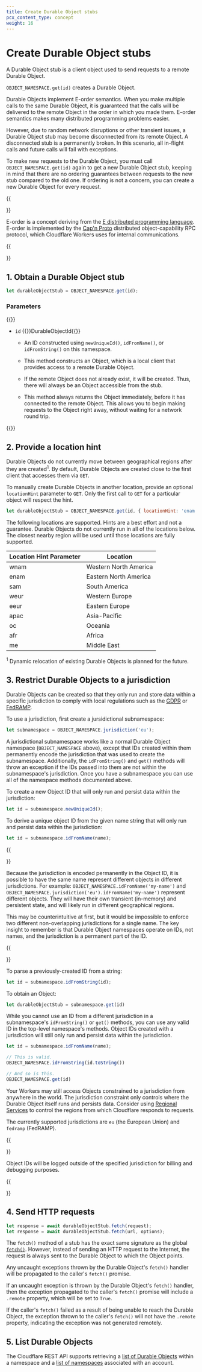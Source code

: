 ```yaml
---
title: Create Durable Object stubs
pcx_content_type: concept
weight: 16
---
```


# Create Durable Object stubs

A Durable Object stub is a client object used to send requests to a remote Durable Object.

`OBJECT_NAMESPACE.get(id)` creates a Durable Object.

Durable Objects implement E-order semantics. When you make multiple calls to the same Durable Object, it is guaranteed that the calls will be delivered to the remote Object in the order in which you made them. E-order semantics makes many distributed programming problems easier. 

However, due to random network disruptions or other transient issues, a Durable Object stub may become disconnected from its remote Object. A disconnected stub is a permanently broken. In this scenario, all in-flight calls and future calls will fail with exceptions. 

To make new requests to the Durable Object, you must call `OBJECT_NAMESPACE.get(id)` again to get a new Durable Object stub, keeping in mind that there are no ordering guarantees between requests to the new stub compared to the old one. If ordering is not a concern, you can create a new Durable Object for every request.

{{<Aside type="note" header="E-order">}}

E-order is a concept deriving from the [E distributed programming language](<https://en.wikipedia.org/wiki/E_(programming_language)>). E-order is implemented by the [Cap'n Proto](https://capnproto.org) distributed object-capability RPC protocol, which Cloudflare Workers uses for internal communications.

{{</Aside>}}

## 1. Obtain a Durable Object stub

```js
let durableObjectStub = OBJECT_NAMESPACE.get(id);
```

### Parameters

{{<definitions>}}

- `id` {{<type>}}DurableObjectId{{</type>}}
  - An ID constructed using `newUniqueId()`, `idFromName()`, or `idFromString()` on this namespace.

  - This method constructs an Object, which is a local client that provides access to a remote Durable Object.

  - If the remote Object does not already exist, it will be created. Thus, there will always be an Object accessible from the stub.

  - This method always returns the Object immediately, before it has connected to the remote Object. This allows you to begin making requests to the Object right away, without waiting for a network round trip.

{{</definitions>}}

## 2. Provide a location hint

Durable Objects do not currently move between geographical regions after they are created<sup>1</sup>. By default, Durable Objects are created close to the first client that accesses them via `GET`. 

To manually create Durable Objects in another location, provide an optional `locationHint` parameter to `GET`. Only the first call to `GET` for a particular object will respect the hint.

```js
let durableObjectStub = OBJECT_NAMESPACE.get(id, { locationHint: 'enam' });
```

The following locations are supported. Hints are a best effort and not a guarantee. Durable Objects do not currently run in all of the locations below. The closest nearby region will be used until those locations are fully supported.

| Location Hint Parameter  | Location              |
| ------------------------ | --------------------- |
| wnam                     | Western North America |
| enam                     | Eastern North America |
| sam                      | South America         |
| weur                     | Western Europe        |
| eeur                     | Eastern Europe        |
| apac                     | Asia-Pacific          |
| oc                       | Oceania               |
| afr                      | Africa                |
| me                       | Middle East           |

<sup>1</sup> Dynamic relocation of existing Durable Objects is planned for the future.

## 3. Restrict Durable Objects to a jurisdiction

Durable Objects can be created so that they only run and store data within a specific jurisdiction to comply with local regulations such as the [GDPR](https://gdpr-info.eu/) or [FedRAMP](https://blog.cloudflare.com/cloudflare-achieves-fedramp-authorization/). 

To use a jurisdiction, first create a jursidictional subnamespace:

```js
let subnamespace = OBJECT_NAMESPACE.jurisdiction('eu');
```

A jurisdictional subnamespace works like a normal Durable Object namespace (`OBJECT_NAMESPACE` above), except that IDs created within them permanently encode the jurisdiction that was used to create the subnamespace. Additionally, the `idFromString()` and `get()` methods will throw an exception if the IDs passed into them are not within the subnamespace's jurisdiction. Once you have a subnamespace you can use all of the namespace methods documented above.

To create a new Object ID that will only run and persist data within the jurisdiction:

```js
let id = subnamespace.newUniqueId();
```

To derive a unique object ID from the given name string that will only run and persist data within the jurisdiction:

```js
let id = subnamespace.idFromName(name);
```

{{<Aside type="note" header="IDs derived from the same name but different jurisdictions will differ">}}

Because the jurisdiction is encoded permanently in the Object ID, it is possible to have the same name represent different objects in different jurisdictions. For example: `OBJECT_NAMESPACE.idFromName('my-name')` and `OBJECT_NAMESPACE.jurisdiction('eu').idFromName('my-name')` represent different objects. They will have their own transient (in-memory) and persistent state, and will likely run in different geographical regions.

This may be counterintuitive at first, but it would be impossible to enforce two different non-overlapping jurisdictions for a single name. The key insight to remember is that Durable Object namespaces operate on IDs, not names, and the jurisdiction is a permanent part of the ID.

{{</Aside>}}

To parse a previously-created ID from a string:

```js
let id = subnamespace.idFromString(id);
```

To obtain an Object:

```js
let durableObjectStub = subnamespace.get(id)
```

While you cannot use an ID from a different jurisdiction in a subnamespace's `idFromString()` or `get()` methods, you can use any valid ID in the top-level namespace's methods. Object IDs created with a jurisdiction will still only run and persist data within the jurisdiction.

```js
let id = subnamespace.idFromName(name);

// This is valid.
OBJECT_NAMESPACE.idFromString(id.toString())

// And so is this.
OBJECT_NAMESPACE.get(id)
```

Your Workers may still access Objects constrained to a jurisdiction from anywhere in the world. The jurisdiction constraint only controls where the Durable Object itself runs and persists data. Consider using [Regional Services](https://blog.cloudflare.com/introducing-regional-services/) to control the regions from which Cloudflare responds to requests.

The currently supported jurisdictions are `eu` (the European Union) and `fedramp` (FedRAMP).

{{<Aside type="note" header="ID logging">}}

Object IDs will be logged outside of the specified jurisdiction for billing and debugging purposes.

{{</Aside>}}

## 4. Send HTTP requests

```js
let response = await durableObjectStub.fetch(request);
let response = await durableObjectStub.fetch(url, options);
```

The `fetch()` method of a stub has the exact same signature as the global [`fetch()`](/workers/runtime-apis/fetch/). However, instead of sending an HTTP request to the Internet, the request is always sent to the Durable Object to which the Object points.

Any uncaught exceptions thrown by the Durable Object's `fetch()` handler will be propagated to the caller's `fetch()` promise. 

If an uncaught exception is thrown by the Durable Object's `fetch()` handler, then the exception propagated to the caller's `fetch()` promise will include a `.remote` property, which will be set to `True`. 

If the caller's `fetch()` failed as a result of being unable to reach the Durable Object, the exception thrown to the caller's `fetch()` will not have the `.remote` property, indicating the exception was not generated remotely.

## 5. List Durable Objects

The Cloudflare REST API supports retrieving a [list of Durable Objects](/api/operations/durable-objects-namespace-list-objects) within a namespace and a [list of namespaces](/api/operations/durable-objects-namespace-list-namespaces) associated with an account.


